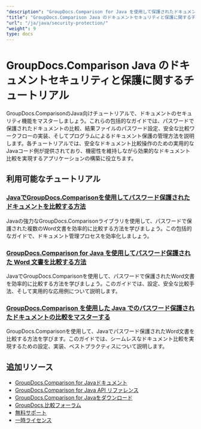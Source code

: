 ```yaml
---
"description": "GroupDocs.Comparison for Java を使用して保護されたドキュメントを操作し、比較結果にセキュリティを実装するためのステップバイステップのチュートリアル。"
"title": "GroupDocs.Comparison Java のドキュメントセキュリティと保護に関するチュートリアル"
"url": "/ja/java/security-protection/"
"weight": 9
type: docs
---
```

# GroupDocs.Comparison Java のドキュメントセキュリティと保護に関するチュートリアル

GroupDocs.ComparisonのJava向けチュートリアルで、ドキュメントのセキュリティ機能をマスターしましょう。これらの包括的なガイドでは、パスワードで保護されたドキュメントの比較、結果ファイルのパスワード設定、安全な比較ワークフローの実装、そしてプログラムによるドキュメント保護の管理方法を説明します。各チュートリアルでは、安全なドキュメント比較操作のための実用的なJavaコード例が提供されており、機密性を維持しながら効果的なドキュメント比較を実現するアプリケーションの構築に役立ちます。

## 利用可能なチュートリアル

### [JavaでGroupDocs.Comparisonを使用してパスワード保護されたドキュメントを比較する方法](./compare-protected-docs-groupdocs-comparison-java/)
Javaの強力なGroupDocs.Comparisonライブラリを使用して、パスワードで保護された複数のWord文書を効率的に比較する方法を学びましょう。この包括的なガイドで、ドキュメント管理プロセスを効率化しましょう。

### [GroupDocs.Comparison for Java を使用してパスワード保護された Word 文書を比較する方法](./compare-password-protected-word-docs-groupdocs-java/)
JavaでGroupDocs.Comparisonを使用して、パスワードで保護されたWord文書を効率的に比較する方法を学びましょう。このガイドでは、設定、安全な比較手法、そして実用的な応用例について説明します。

### [GroupDocs.Comparison を使用した Java でのパスワード保護されたドキュメントの比較をマスターする](./java-groupdocs-compare-password-protected-docs/)
GroupDocs.Comparisonを使用して、Javaでパスワード保護されたWord文書を比較する方法を学びます。このガイドでは、シームレスなドキュメント比較を実現するための設定、実装、ベストプラクティスについて説明します。

## 追加リソース

- [GroupDocs.Comparison for Javaドキュメント](https://docs.groupdocs.com/comparison/java/)
- [GroupDocs.Comparison for Java API リファレンス](https://reference.groupdocs.com/comparison/java/)
- [GroupDocs.Comparison for Javaをダウンロード](https://releases.groupdocs.com/comparison/java/)
- [GroupDocs.比較フォーラム](https://forum.groupdocs.com/c/comparison)
- [無料サポート](https://forum.groupdocs.com/)
- [一時ライセンス](https://purchase.groupdocs.com/temporary-license/)